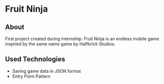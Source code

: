 # Fruit Ninja
## About

First project created during internship. Fruit Ninja is an endless mobile game inspired by the same name game by Halfbrick Studios.

## Used Technologies
- Saving game data in JSON format
- Entry Point Pattern
